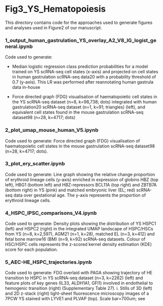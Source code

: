 # Fig3_YS_Hematopoiesis
This directory contains code for the approaches used to generate figures and analyses used in Figure2 of our manuscript. 

### 1_output_human_gastrulation_YS_overlay_A2_V8_IG_logist_general.ipynb
Code used to generate:
- Median logistic regression class prediction probabilities for a model trained on YS scRNA-seq cell states (x-axis) and projected on cell states in human gastrulation scRNA-seq data20 with a probability threshold of 0.7 (y-axis). This LR was performed after reannotating human gastrula data in-house

- Force directed graph (FDG) visualisation of haematopoietic cell states in the YS scRNA-seq dataset (n=8, k=98,738; dots) integrated with human gastrulation20 scRNA-seq dataset (n=1, k=91; triangles) (left), and equivalent cell states found in the mouse gastrulation scRNA-seq dataset98 (n=28, k=4717; dots)

### 2_plot_umap_mouse_human_V5.ipynb
Code used to generate: Force directed graph (FDG) visualisation of haematopoietic cell states in the mouse gastrulation scRNA-seq dataset98 (n=28, k=4717; dots).

### 3_plot_ery_scatter.ipynb
Code used to generate:  Line graph showing the relative change proportion of erythroid lineage cells (y-axis) enriched in expression of globins HBZ (top left), HBG1 (bottom left) and HBZ-repressors BCL11A (top right) and ZBTB7A (bottom right) in YS (pink) and matched embryonic liver (EL; red) scRNA-seq data over gestational age. The y-axis represents the proportion of erythroid lineage cells.

### 4_HSPC_IPSC_comparisons_V4.ipynb
Code used to generate:  Density plots showing the distribution of YS HSPC1 (left) and HSPC2 (right) in the integrated UMAP landscape of HSPC/HSCs from YS (n=8, k=2,597), AGM21 (n=1, k=28), matched EL (n=3, k=412) and fetal bone marrow16 (BM) (n=9, k=92) scRNA-seq datasets. Colour of HSC/HSPC cells represents the z-scored kernel density estimation (KDE) score for each population.

### 5_AEC-HE_HSPC_trajectories.ipynb
Code used to generate: FDG overlaid with PAGA showing trajectory of HE transition to HSPC in YS scRNA-seq dataset (n=3, k=2262) (left) and feature plots of key genes (IL33, ALDH1A1, GFI1) involved in endothelial to hemogenic transition (right) (Supplementary Table 27).
i. Stills of 3D (left) and 2D z-stack (right) light-sheet fluorescence microscopy images
of a 7PCW YS stained with LYVE1 and PLVAP (top). Scale bar=700um; see 
